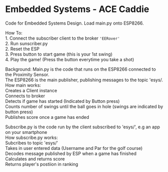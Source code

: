 # Embedded Systems - ACE Caddie
Code for Embedded Systems Design. Load main.py onto ESP8266.  

How To:  
    1. Connect the subscriber client to the broker `'EERover'`  
    2. Run sunscriber.py  
    2. Reset the ESP  
    3. Press button to start game (this is your 1st swing)  
    4. Play the game! (Press the button everytime you take a shot)  
  
Background:
  Main.py is the code that runs on the ESP8266 connected to the Proximity Sensor.   
  The ESP8266 is the main publisher, publishing messages to the topic 'esys/<anonymous>.  
    How main works:  
    Creates a Client instance  
    Connects to broker  
    Detects if game has started (Indicated by Button press)  
    Counts number of swings until the ball goes in hole (swings are indicated by button press)  
    Publishes score once a game has ended 
  
Subscribe.py is the code run by the client subscribed to 'esys/<anonymous>', e.g an app on your smartphone  
    How subscribe.py works:   
    Subcribes to topic 'esys/<anonymous>'  
    Takes in user entered data (Username and Par for the golf course)  
    Decodes message published by ESP when a game has finished  
    Calculates and returns score  
    Returns player's postiion in ranking  
  
  
    

